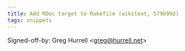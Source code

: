 ```yaml
---
title: Add RDoc target to Rakefile (wikitext, 579b99d)
tags: snippets
---
```


Signed-off-by: Greg Hurrell &lt;greg@hurrell.net&gt;
